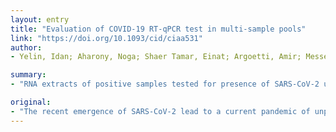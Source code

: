 ```yaml
---
layout: entry
title: "Evaluation of COVID-19 RT-qPCR test in multi-sample pools"
link: "https://doi.org/10.1093/cid/ciaa531"
author:
- Yelin, Idan; Aharony, Noga; Shaer Tamar, Einat; Argoetti, Amir; Messer, Esther; Berenbaum, Dina; Shafran, Einat; Kuzli, Areen; Gandali, Nagham; Shkedi, Omer; Hashimshony, Tamar; Mandel-Gutfreund, Yael; Halberthal, Michael; Geffen, Yuval; Szwarcwort-Cohen, Moran; Kishony, Roy

summary:
- "RNA extracts of positive samples tested for presence of SARS-CoV-2 using RT-qPCR. Results A single positive sample can be detected in pools of up to 32 samples. Detection of negative samples diluted in even up to 64 samples may also be attainable, though may require additional amplification cycles. This pooling method can be applied immediately in current clinical testing laboratories."

original:
- "The recent emergence of SARS-CoV-2 lead to a current pandemic of unprecedented scale. Though diagnostic tests are fundamental to the ability to detect and respond, overwhelmed healthcare systems are already experiencing shortages of reagents associated with this test, calling for a lean immediately-applicable protocol. Methods RNA extracts of positive samples were tested for the presence of SARS-CoV-2 using RT-qPCR, alone or in pools of different sizes (2-, 4-, 8- ,16-, 32- and 64-sample pools) with negative samples. Transport media of additional 3 positive samples were also tested when mixed with transport media of negative samples in pools of 8. Results A single positive sample can be detected in pools of up to 32 samples, using the standard kits and protocols, with an estimated false negative rate of 10%. Detection of positive samples diluted in even up to 64 samples may also be attainable, though may require additional amplification cycles. Single positive samples can be detected when pooling either after or prior to RNA extraction. Conclusions As it uses the standard protocols, reagents and equipment, this pooling method can be applied immediately in current clinical testing laboratories. We hope that such implementation of a pool test for COVID-19 would allow expanding current screening capacities thereby enabling the expansion of detection in the community, as well as in close organic groups, such as hospital departments, army units, or factory shifts."
---
```


